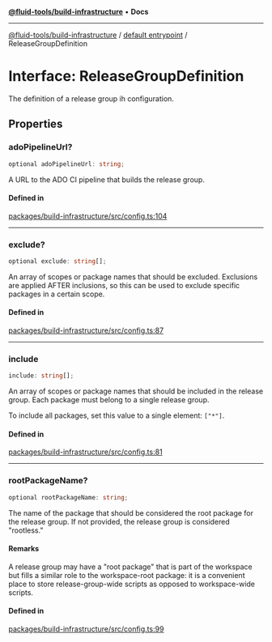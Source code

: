 [**@fluid-tools/build-infrastructure**](../../README.md) • **Docs**

***

[@fluid-tools/build-infrastructure](../../README.md) / [default entrypoint](../README.md) / ReleaseGroupDefinition

# Interface: ReleaseGroupDefinition

The definition of a release group ih configuration.

## Properties

### adoPipelineUrl?

```ts
optional adoPipelineUrl: string;
```

A URL to the ADO CI pipeline that builds the release group.

#### Defined in

[packages/build-infrastructure/src/config.ts:104](https://github.com/microsoft/FluidFramework/blob/main/build-tools/packages/build-infrastructure/src/config.ts#L104)

***

### exclude?

```ts
optional exclude: string[];
```

An array of scopes or package names that should be excluded. Exclusions are applied AFTER inclusions, so
this can be used to exclude specific packages in a certain scope.

#### Defined in

[packages/build-infrastructure/src/config.ts:87](https://github.com/microsoft/FluidFramework/blob/main/build-tools/packages/build-infrastructure/src/config.ts#L87)

***

### include

```ts
include: string[];
```

An array of scopes or package names that should be included in the release group. Each package must
belong to a single release group.

To include all packages, set this value to a single element: `["*"]`.

#### Defined in

[packages/build-infrastructure/src/config.ts:81](https://github.com/microsoft/FluidFramework/blob/main/build-tools/packages/build-infrastructure/src/config.ts#L81)

***

### rootPackageName?

```ts
optional rootPackageName: string;
```

The name of the package that should be considered the root package for the release group. If not provided, the
release group is considered "rootless."

#### Remarks

A release group may have a "root package" that is part of the workspace but fills a similar role to the
workspace-root package: it is a convenient place to store release-group-wide scripts as opposed to workspace-wide
scripts.

#### Defined in

[packages/build-infrastructure/src/config.ts:99](https://github.com/microsoft/FluidFramework/blob/main/build-tools/packages/build-infrastructure/src/config.ts#L99)
